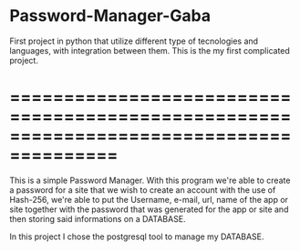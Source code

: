 # Password-Manager-Gaba
First project in python that utilize different type of tecnologies and languages, with integration between them. This is the my first complicated project.
# ========================================================================================
This is a simple Password Manager. With this program we're able to create a password for a site that we wish to create an account with the use of Hash-256, we're able to put the Username, e-mail, url, name of the app or site together with the password that was generated for the app or site and then storing said informations on a DATABASE.

In this project I chose the postgresql tool to manage my DATABASE.

